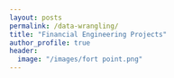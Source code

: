 ```yaml
---
layout: posts
permalink: /data-wrangling/
title: "Financial Engineering Projects"
author_profile: true
header:
  image: "/images/fort point.png"
---
```

